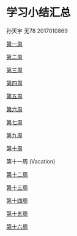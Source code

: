 # 学习小结汇总

孙天宇 无78 2017010869

[第一周](https://github.com/plouto-quants/FBDQA-2020S/blob/master/Study-Memo/0869-Day1.md)

[第二周](https://github.com/plouto-quants/FBDQA-2020S/blob/master/Study-Memo/0869-Day2.md)

[第三周](https://github.com/plouto-quants/FBDQA-2020S/blob/master/Study-Memo/0869-Day3.md)

[第四周](https://github.com/plouto-quants/FBDQA-2020S/blob/master/Study-Memo/0869-Day4.md)

[第五周](https://github.com/plouto-quants/FBDQA-2020S/blob/master/Study-Memo/0869-Day5.md)

[第六周](https://github.com/plouto-quants/FBDQA-2020S/blob/master/Study-Memo/0869-Day6.md)

[第七周](https://github.com/plouto-quants/FBDQA-2020S/blob/master/Study-Memo/0869-Day7.md)

[第九周](https://github.com/plouto-quants/FBDQA-2020S/blob/master/Study-Memo/0869-Day9.md)

[第十周](https://github.com/plouto-quants/FBDQA-2020S/blob/master/Study-Memo/0869-Day10.md)

第十一周 (Vacation)

[第十二周](https://github.com/plouto-quants/FBDQA-2020S/blob/master/Study-Memo/0869-Day11.md)

[第十三周](https://github.com/plouto-quants/FBDQA-2020S/blob/master/Study-Memo/0869-Day12.md)

[第十四周](https://github.com/plouto-quants/FBDQA-2020S/blob/master/Study-Memo/0869-Day13.md)

[第十五周](https://github.com/plouto-quants/FBDQA-2020S/blob/master/Study-Memo/0869-Day14.md)

[第十六周](https://github.com/plouto-quants/FBDQA-2020S/blob/master/Study-Memo/0869-Day15.md)


